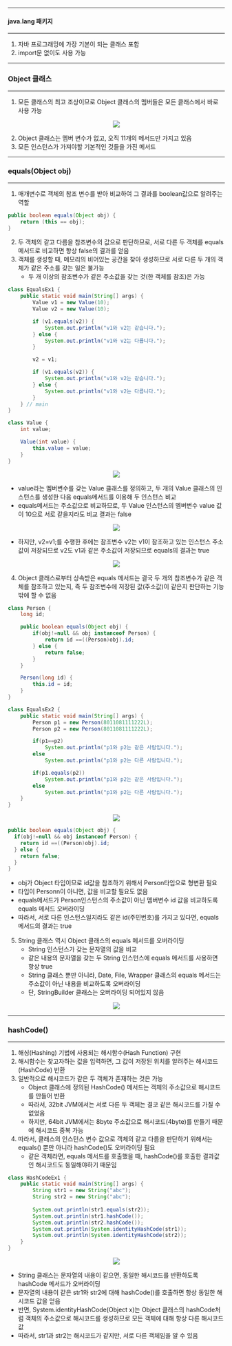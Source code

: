 -----
#### java.lang 패키지
-----
1. 자바 프로그래밍에 가장 기본이 되는 클래스 포함
2. import문 없이도 사용 가능

-----
### Object 클래스
-----
1. 모든 클래스의 최고 조상이므로 Object 클래스의 멤버들은 모든 클래스에서 바로 사용 가능
<div align="center">
<img src="https://github.com/sooyounghan/JavaScript/assets/34672301/99e1ed31-33cc-47b7-8348-c28d6e44a298">
</div>

2. Object 클래스는 멤버 변수가 없고, 오직 11개의 메서드만 가지고 있음
3. 모든 인스턴스가 가져야할 기본적인 것들을 가진 메서드

-----
### equals(Object obj)
-----
1. 매개변수로 객체의 참조 변수를 받아 비교하여 그 결과를 boolean값으로 알려주는 역할
```java
public boolean equals(Object obj) {
    return (this == obj);
}
```
2. 두 객체의 같고 다름을 참조변수의 값으로 판단하므로, 서로 다른 두 객체를 equals 메서드로 비교하면 항상 false의 결과를 얻음
3. 객체를 생성할 때, 메모리의 비어있는 공간을 찾아 생성하므로 서로 다른 두 개의 객체가 같은 주소를 갖는 일은 불가능
   - 두 개 이상의 참조변수가 같은 주소값을 갖는 것(한 객체를 참조)은 가능

```java
class EqualsEx1 {
	public static void main(String[] args) {
		Value v1 = new Value(10);
		Value v2 = new Value(10);		

		if (v1.equals(v2)) {
			System.out.println("v1와 v2는 같습니다.");
		} else {
			System.out.println("v1와 v2는 다릅니다.");		
		}

		v2 = v1;

		if (v1.equals(v2)) {
			System.out.println("v1와 v2는 같습니다.");
		} else {
			System.out.println("v1와 v2는 다릅니다.");		
		}
	} // main
} 

class Value {
	int value;

	Value(int value) {
		this.value = value;
	}
}
```
<div align="center">
<img src="https://github.com/sooyounghan/JavaScript/assets/34672301/7eca9984-8c2b-4dcd-87a0-bfd43bb79d6b">
</div>

  - value라는 멤버변수를 갖는 Value 클래스를 정의하고, 두 개의 Value 클래스의 인스턴스를 생성한 다음 equals메서드를 이용해 두 인스턴스 비교
  - equals메서드는 주소값으로 비교하므로, 두 Value 인스턴스의 멤버변수 value 값이 10으로 서로 같을지라도 비교 결과는 false
<div align="center">
<img src="https://github.com/sooyounghan/JavaScript/assets/34672301/6124e368-7ce1-4074-ab6d-4d87078875af">
</div>

  - 하지만, v2=v1;를 수행한 후에는 참조변수 v2는 v1이 참조하고 있는 인스턴스 주소 값이 저장되므로 v2도 v1과 같은 주소값이 저장되므로 equals의 결과는 true
<div align="center">
<img src="https://github.com/sooyounghan/JavaScript/assets/34672301/324ccfec-1ce3-4abe-93fc-cc24961bf44a">
</div>

4. Object 클래스로부터 상속받은 equals 메서드는 결국 두 개의 참조변수가 같은 객체를 참조하고 있는지, 즉 두 참조변수에 저장된 값(주소값)이 같은지 판단하는 기능밖에 할 수 없음

```java
class Person {
	long id;

	public boolean equals(Object obj) {
		if(obj!=null && obj instanceof Person) {
			return id ==((Person)obj).id;
		} else {
			return false;
		}
	}

	Person(long id) {
		this.id = id;
	}
}

class EqualsEx2 {
	public static void main(String[] args) {
		Person p1 = new Person(8011081111222L);
		Person p2 = new Person(8011081111222L);

		if(p1==p2)
			System.out.println("p1와 p2는 같은 사람입니다.");
		else
			System.out.println("p1와 p2는 다른 사람입니다.");

		if(p1.equals(p2))
			System.out.println("p1와 p2는 같은 사람입니다.");
		else
			System.out.println("p1와 p2는 다른 사람입니다.");
	}
}
```
<div align="center">
<img src="https://github.com/sooyounghan/JavaScript/assets/34672301/3ee133e4-e286-4e6b-9a72-8c749eab8aa6">
</div>

```java
public boolean equals(Object obj) {
  if(obj!=null && obj instanceof Person) {
    return id ==((Person)obj).id;
  } else {
    return false;
  }
}
```
  - obj가 Object 타입이므로 id값을 참조하기 위해서 Person타입으로 형변환 필요
  - 타입이 Personn이 아니면, 값을 비교할 필요도 없음
  - equals메서드가 Person인스턴스의 주소값이 아닌 멤버변수 id 값을 비교하도록 equals 메서드 오버라이딩
  - 따라서, 서로 다른 인스턴스일지라도 같은 id(주민번호)를 가지고 있다면, equals 메서드의 결과는 true

5. String 클래스 역시 Object 클래스의 equals 메서드를 오버라이딩
   - String 인스턴스가 갖는 문자열의 값을 비교
   - 같은 내용의 문자열을 갖는 두 String 인스턴스에 equals 메서드를 사용하면 항상 true
   - String 클래스 뿐만 아니라, Date, File, Wrapper 클래스의 equals 메서드는 주소값이 아닌 내용을 비교하도록 오버라이딩
   - 단, StringBuilder 클래스는 오버라이딩 되어있지 않음
<div align="center">
<img src="https://github.com/sooyounghan/JavaScript/assets/34672301/9f557ac1-57c7-4331-a5b5-873817ecc68b">
</div>

-----
### hashCode()
-----
1. 해싱(Hashing) 기법에 사용되는 해시함수(Hash Function) 구현
2. 해시함수는 찾고자하는 값을 입력하면, 그 값이 저장된 위치를 알려주는 해시코드(HashCode) 반환
3. 일반적으로 해시코드가 같은 두 객체가 존재하는 것은 가능
   - Object 클래스에 정의된 HashCode() 메서드는 객체의 주소값으로 해시코드를 만들어 반환
   - 따라서, 32bit JVM에서는 서로 다른 두 객체는 결코 같은 해시코드를 가질 수 없었음
   - 하지만, 64bit JVM에서는 8byte 주소값으로 해시코드(4byte)를 만들기 때문에 해시코드 중복 가능
4. 따라서, 클래스의 인스턴스 변수 값으로 객체의 같고 다름을 판단하기 위해서는 equals() 뿐만 아니라 hashCode()도 오버라이딩 필요
   - 같은 객체라면, equals 메서드를 호출했을 때, hashCode()를 호출한 결과값인 해시코드도 동일해야하기 때문임
```java
class HashCodeEx1 {
	public static void main(String[] args) {
		String str1 = new String("abc");
		String str2 = new String("abc");
		
		System.out.println(str1.equals(str2));
		System.out.println(str1.hashCode());
		System.out.println(str2.hashCode());
		System.out.println(System.identityHashCode(str1));
		System.out.println(System.identityHashCode(str2));
	}
}
```
<div align="center">
<img src="https://github.com/sooyounghan/JavaScript/assets/34672301/5b1786c5-09ea-4eef-a1b4-00316ebf88c6">
</div>

  - String 클래스는 문자열의 내용이 같으면, 동일한 해시코드를 반환하도록 hashCode 메서드가 오버라이딩
  - 문자열의 내용이 같은 str1와 str2에 대해 hashCode()를 호출하면 항상 동일한 해시코드 값을 얻음
  - 반면, System.identityHashCode(Object x)는 Object 클래스의 hashCode처럼 객체의 주소값으로 해시코드를 생성하므로 모든 객체에 대해 항상 다른 해시코드 값
  - 따라서, str1과 str2는 해시코드가 같지만, 서로 다른 객체임을 알 수 있음
